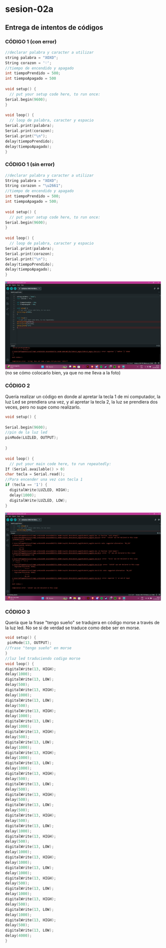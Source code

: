 # sesion-02a
## Entrega de intentos de códigos
### CÓDIGO 1 (con error)
```cpp
//declarar palabra y caracter a utilizar
string palabra = "XOXO";
String corazon = '♡';
//tiempo de encendido y apagado
int tiempoPrendido = 500;
int tiempoApagado = 500

void setup() {
  // put your setup code here, to run once:
Serial.begin(9600);
}

void loop() {
  // loop de palabra, caracter y espacio
Serial.print(palabra);
Serial.print(corazon);
Serial.print("\n");
delay(tiempoPrendido);
delay(tiempoApagado);
}

```
### CÓDIGO 1 (sin error)
```cpp
//declarar palabra y caracter a utilizar
String palabra = "XOXO";
String corazon = "\u2661";
//tiempo de encendido y apagado
int tiempoPrendido = 500;
int tiempoApagado = 500;

void setup() {
  // put your setup code here, to run once:
Serial.begin(9600);
}

void loop() {
  // loop de palabra, caracter y espacio
Serial.print(palabra);
Serial.print(corazon);
Serial.print("\n");
delay(tiempoPrendido);
delay(tiempoApagado);
}
```
![intento de código con error](./imagenes/intentoArduinos1.png) (no se cómo colocarlo bien, ya que no me lleva a la foto)

### CÓDIGO 2 
Quería realizar un código en donde al apretar la tecla 1 de mi computador, la luz Led se prendiera una vez, y al apretar la tecla 2, la luz se prendiera dos veces, pero no supe como realizarlo.

```cpp
void setup() {

Serial.begin(9600);
//pin de la luz led
pinMode(LUZLED, OUTPUT);

}

void loop() {
  // put your main code here, to run repeatedly:
If (Serial.available() > 0) 
char tecla = Serial.read();
//Para encender una vez con tecla 1
if (tecla == '1') {
  digitalWrite(LUZLED, HIGH);
  delay(1000);
  digitalWrite(LUZLED, LOW);
}
```
![intento de código 2](./imagenes/intentoArduinos2.png)
### CÓDIGO 3 
Quería que la frase "tengo sueño" se tradujera en código morse a través de la luz led.
No se si de verdad se traduce como debe ser en morse.

```cpp
void setup() {
 pinMode(13, OUTPUT);
//frase "tengo sueño" en morse
}
//luz led traduciendo codigo morse
void loop() {
digitalWrite(13, HIGH);
delay(1000);
digitalWrite(13, LOW);
delay(500);
digitalWrite(13, HIGH);
delay(1000); 
digitalWrite(13, LOW);
delay(500);
digitalWrite(13, HIGH);
delay(1000);
digitalWrite(13, LOW);
delay(1000);
digitalWrite(13, HIGH);
delay(500);
digitalWrite(13, LOW);
delay(1000);
digitalWrite(13, HIGH);
delay(1000);
digitalWrite(13, LOW);
delay(1000);
digitalWrite(13, HIGH);
delay(500);
digitalWrite(13, LOW);
delay(500);
digitalWrite(13, HIGH);
delay(500);
digitalWrite(13, LOW);
delay(500);
digitalWrite(13, HIGH);
delay(500);
digitalWrite(13, LOW);
delay(1000);
digitalWrite(13, HIGH);
delay(500);
digitalWrite(13, LOW);
delay(1000);
digitalWrite(13, HIGH);
delay(1000);
digitalWrite(13, LOW);
delay(1000);
digitalWrite(13, HIGH);
delay(500);
digitalWrite(13, LOW);
delay(1000);
digitalWrite(13, HIGH);
delay(500);
digitalWrite(13, LOW);
delay(1000);
digitalWrite(13, HIGH);
delay(500);
digitalWrite(13, LOW);
delay(4000);
}
```

